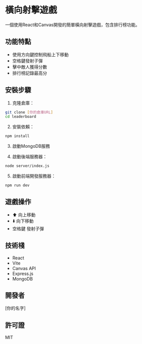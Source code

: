 # 橫向射擊遊戲

一個使用React和Canvas開發的簡單橫向射擊遊戲，包含排行榜功能。

## 功能特點

- 使用方向鍵控制飛船上下移動
- 空格鍵發射子彈
- 擊中敵人獲得分數
- 排行榜記錄最高分

## 安裝步驟

1. 克隆倉庫：
```bash
git clone [你的倉庫URL]
cd leaderboard
```

2. 安裝依賴：
```bash
npm install
```

3. 啟動MongoDB服務

4. 啟動後端服務器：
```bash
node server/index.js
```

5. 啟動前端開發服務器：
```bash
npm run dev
```

## 遊戲操作

- ⬆️ 向上移動
- ⬇️ 向下移動
- 空格鍵 發射子彈

## 技術棧

- React
- Vite
- Canvas API
- Express.js
- MongoDB

## 開發者

[你的名字]

## 許可證

MIT
